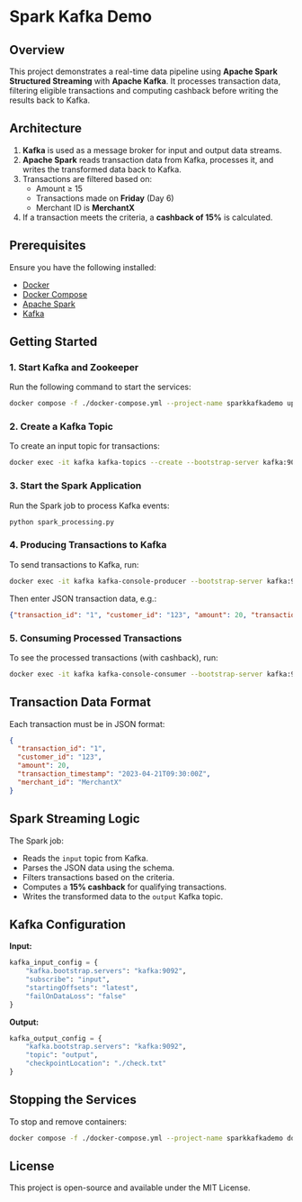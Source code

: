 # Spark Kafka Demo

## Overview

This project demonstrates a real-time data pipeline using **Apache Spark Structured Streaming** with **Apache Kafka**. It processes transaction data, filtering eligible transactions and computing cashback before writing the results back to Kafka.

## Architecture

1. **Kafka** is used as a message broker for input and output data streams.
2. **Apache Spark** reads transaction data from Kafka, processes it, and writes the transformed data back to Kafka.
3. Transactions are filtered based on:
   - Amount ≥ 15
   - Transactions made on **Friday** (Day 6)
   - Merchant ID is **MerchantX**
4. If a transaction meets the criteria, a **cashback of 15%** is calculated.

## Prerequisites

Ensure you have the following installed:

- [Docker](https://www.docker.com/)
- [Docker Compose](https://docs.docker.com/compose/)
- [Apache Spark](https://spark.apache.org/)
- [Kafka](https://kafka.apache.org/)

## Getting Started

### 1. Start Kafka and Zookeeper
Run the following command to start the services:

```sh
docker compose -f ./docker-compose.yml --project-name sparkkafkademo up
```

### 2. Create a Kafka Topic
To create an input topic for transactions:

```sh
docker exec -it kafka kafka-topics --create --bootstrap-server kafka:9092 --replication-factor 1 --partitions 1 --topic input
```

### 3. Start the Spark Application
Run the Spark job to process Kafka events:

```sh
python spark_processing.py
```

### 4. Producing Transactions to Kafka
To send transactions to Kafka, run:

```sh
docker exec -it kafka kafka-console-producer --bootstrap-server kafka:9092 --topic input
```

Then enter JSON transaction data, e.g.:

```json
{"transaction_id": "1", "customer_id": "123", "amount": 20, "transaction_timestamp": "2023-04-21T09:30:00Z", "merchant_id": "MerchantX"}
```

### 5. Consuming Processed Transactions
To see the processed transactions (with cashback), run:

```sh
docker exec -it kafka kafka-console-consumer --bootstrap-server kafka:9092 --topic output
```

## Transaction Data Format

Each transaction must be in JSON format:

```json
{
  "transaction_id": "1",
  "customer_id": "123",
  "amount": 20,
  "transaction_timestamp": "2023-04-21T09:30:00Z",
  "merchant_id": "MerchantX"
}
```

## Spark Streaming Logic

The Spark job:
- Reads the `input` topic from Kafka.
- Parses the JSON data using the schema.
- Filters transactions based on the criteria.
- Computes a **15% cashback** for qualifying transactions.
- Writes the transformed data to the `output` Kafka topic.

## Kafka Configuration

**Input:**
```python
kafka_input_config = {
    "kafka.bootstrap.servers": "kafka:9092",
    "subscribe": "input",
    "startingOffsets": "latest",
    "failOnDataLoss": "false"
}
```

**Output:**
```python
kafka_output_config = {
    "kafka.bootstrap.servers": "kafka:9092",
    "topic": "output",
    "checkpointLocation": "./check.txt"
}
```

## Stopping the Services

To stop and remove containers:

```sh
docker compose -f ./docker-compose.yml --project-name sparkkafkademo down
```

## License

This project is open-source and available under the MIT License.
